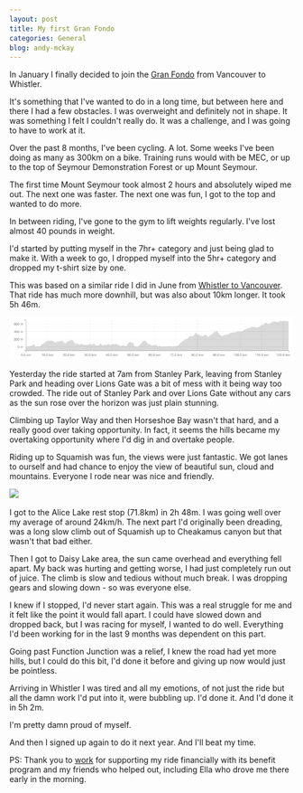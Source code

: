 ```yaml
---
layout: post
title: My first Gran Fondo
categories: General
blog: andy-mckay
---
```


In January I finally decided to join the  <a href="http://granfondowhistler.com/">Gran Fondo</a> from Vancouver to Whistler.

It's something that I've wanted to do in a long time, but between here and there I had a few obstacles. I was overweight and definitely not in shape. It was something I felt I couldn't really do. It was a challenge, and I was going to have to work at it.

Over the past 8 months, I've been cycling. A lot. Some weeks I've been doing as many as 300km on a bike. Training runs would with be MEC, or up to the top of Seymour Demonstration Forest or up Mount Seymour.

The first time Mount Seymour took almost 2 hours and absolutely wiped me out. The next one was faster. The next one was fun, I got to the top and wanted to do more.

In between riding, I've gone to the gym to lift weights regularly. I've lost almost 40 pounds in weight.

I'd started by putting myself in the 7hr+ category and just being glad to make it. With a week to go, I dropped myself into the 5hr+ category and dropped my t-shirt size by one.

This was based on a similar ride I did in June from <a href="http://agmweb.ca/page2/">Whistler to Vancouver</a>. That ride has much more downhill, but was also about 10km longer. It took 5h 46m.

<img src="/files/vancouver-whistler.png" />

Yesterday the ride started at 7am from Stanley Park, leaving from Stanley Park and heading over Lions Gate was a bit of mess with it being way too crowded. The ride out of Stanley Park and over Lions Gate without any cars as the sun rose over the horizon was just plain stunning.

Climbing up Taylor Way and then Horseshoe Bay wasn't that hard, and a really good over taking opportunity. In fact, it seems the hills became my overtaking opportunity where I'd dig in and overtake people.

Riding up to Squamish was fun, the views were just fantastic. We got lanes to ourself and had chance to enjoy the view of beautiful sun, cloud and mountains. Everyone I rode near was nice and friendly.

<img src="http://theburrard.com/blog/wp-content/uploads/2014/08/GranFondo.jpg" />

I got to the Alice Lake rest stop (71.8km) in 2h 48m. I was going well over my average of around 24km/h. The next part I'd originally been dreading, was a long slow climb out of Squamish up to Cheakamus canyon but that wasn't that bad either.

Then I got to Daisy Lake area, the sun came overhead and everything fell apart. My back was hurting and getting worse, I had just completely run out of juice. The climb is slow and tedious without much break. I was dropping gears and slowing down - so was everyone else.

I knew if I stopped, I'd never start again. This was a real struggle for me and it felt like the point it would fall apart. I could have slowed down and dropped back, but I was racing for myself, I wanted to do well. Everything I'd been working for in the last 9 months was dependent on this part.

Going past Function Junction was a relief, I knew the road had yet more hills, but I could do this bit, I'd done it before and giving up now would just be pointless.

Arriving in Whistler I was tired and all my emotions, of not just the ride but all the damn work I'd put into it, were bubbling up. I'd done it. And I'd done it in 5h 2m.

I'm pretty damn proud of myself.

And then I signed up again to do it next year. And I'll beat my time.

PS: Thank you to <a href="http://mozilla.org">work</a> for supporting my ride financially with its benefit program and my friends who helped out, including Ella who drove me there early in the morning.
